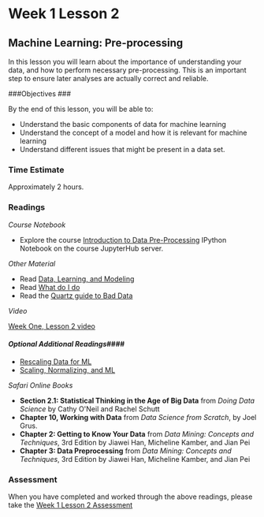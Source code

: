 # Week 1 Lesson 2 #
## Machine Learning: Pre-processing ##

In this lesson you will learn about the importance of understanding your data, and how to perform necessary pre-processing. This is an important step to ensure later analyses are actually correct and reliable.

###Objectives ###

By the end of this lesson, you will be able to:

- Understand the basic components of data for machine learning
- Understand the concept of a model and how it is relevant for machine learning
- Understand different issues that might be present in a data set. 

### Time Estimate ###

Approximately 2 hours.

### Readings ####

_Course Notebook_
- Explore the course [Introduction to Data Pre-Processing][intro2data] IPython Notebook on the course JupyterHub server.

_Other Material_
- Read [Data, Learning, and Modeling](http://machinelearningmastery.com/data-learning-and-modeling/)
- Read [What do I do](http://simplystatistics.org/2014/06/13/what-i-do-when-i-get-a-new-data-set-as-told-through-tweets/)
- Read the [Quartz guide to Bad Data](https://github.com/Quartz/bad-data-guide)

_Video_

[Week One, Lesson 2 video](https://mediaspace.illinois.edu/media/w1l2.mp4/1_27t3jxhl/63153661)

#### *Optional Additional Readings*####

- [Rescaling Data for ML](http://machinelearningmastery.com/rescaling-data-for-machine-learning-in-python-with-scikit-learn/)
- [Scaling, Normalizing, and ML](https://www.pythonprogramming.net/preprocessing-machine-learning/) 

_Safari Online Books_

- **Section 2.1: Statistical Thinking in the Age of Big Data** from _Doing Data Science_ by Cathy O'Neil and Rachel Schutt 
- **Chapter 10, Working with Data** from _Data Science from Scratch_, by Joel Grus.
- **Chapter 2: Getting to Know Your Data** from _Data Mining: Concepts and Techniques_, 3rd Edition by Jiawei Han, Micheline Kamber, and Jian Pei
- **Chapter 3: Data Preprocessing** from _Data Mining: Concepts and Techniques_, 3rd Edition by Jiawei Han, Micheline Kamber, and Jian Pei

### Assessment ###

When you have completed and worked through the above readings, please
take the [Week 1 Lesson 2 Assessment](https://learn.illinois.edu/mod/quiz/view.php?id=1844373)

[intro2data]: ../notebooks/intro2data.ipynb

